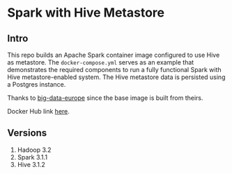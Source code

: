 # Spark with Hive Metastore

## Intro
This repo builds an Apache Spark container image configured to use Hive as metastore. The `docker-compose.yml` serves as an example that demonstrates the required components to run a fully functional Spark with Hive metastore-enabled system. The Hive metastore data is persisted using a Postgres instance. 

Thanks to [big-data-europe](https://github.com/big-data-europe) since the base image is built from theirs.

Docker Hub link [here](https://hub.docker.com/repository/docker/gamberooni/spark-hive-metastore).

## Versions
1. Hadoop 3.2
2. Spark 3.1.1
3. Hive 3.1.2
